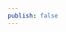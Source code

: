 ```yaml
---
publish: false
---
```


<script setup>
import WhenCanvasMeetsChat from '../components/WhenCanvasMeetsChat.vue'
</script>

<WhenCanvasMeetsChat />
